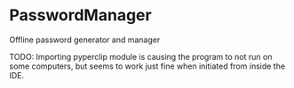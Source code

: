 # PasswordManager
Offline password generator and manager

TODO: Importing pyperclip module is causing the program to not run on some computers, but seems to work just fine when initiated from inside the IDE.
